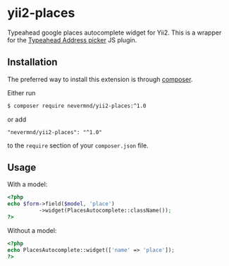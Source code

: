 # yii2-places

Typeahead google places autocomplete widget for Yii2.
This is a wrapper for the [Typeahead Address picker](https://github.com/sgruhier/typeahead-addresspicker) JS plugin.

## Installation
The preferred way to install this extension is through [composer](http://getcomposer.org/download/).

Either run

```bash
$ composer require nevermnd/yii2-places:^1.0
```

or add

```
"nevermnd/yii2-places": "^1.0"
```

to the `require` section of your `composer.json` file.

## Usage
With a model:
```php
<?php
echo $form->field($model, 'place')
          ->widget(PlacesAutocomplete::className());
?>
```
Without a model:

```php
<?php
echo PlacesAutocomplete::widget(['name' => 'place']);
?>
```
